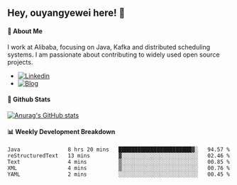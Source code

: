 ## Hey, ouyangyewei here! :wave:

#### :rocket: About Me
I work at Alibaba, focusing on Java, Kafka and distributed scheduling systems. I am passionate about contributing to widely used open source projects.

- [![Linkedin](https://img.shields.io/badge/LinkedIn-ouyangyewei-blue)](https://www.linkedin.com/in/ouyangyewei/)
- [![Blog](https://img.shields.io/badge/Blog-yeweiouyang-orange)](https://blog.csdn.net/yeweiouyang)

#### :star2: Github Stats
[![Anurag's GitHub stats](https://github-readme-stats.vercel.app/api?username=ouyangyewei&show_icons=true&cache_seconds=3600&theme=tokyonight)](https://github.com/anuraghazra/github-readme-stats)

#### :bar_chart: Weekly Development Breakdown
<!--START_SECTION:waka-->
```text
Java               8 hrs 20 mins   ███████████████████████▓░   94.57 % 
reStructuredText   13 mins         ▓░░░░░░░░░░░░░░░░░░░░░░░░   02.46 % 
Text               4 mins          ▒░░░░░░░░░░░░░░░░░░░░░░░░   00.85 % 
XML                4 mins          ▒░░░░░░░░░░░░░░░░░░░░░░░░   00.76 % 
YAML               2 mins          ░░░░░░░░░░░░░░░░░░░░░░░░░   00.45 % 
```
<!--END_SECTION:waka-->
